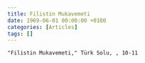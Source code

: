 ```yaml
---
title: Filistin Mukavemeti
date: 1969-06-01 00:00:00 +0100
categories: [Articles]
tags: []
---
```


```"Filistin Mukavemeti," Türk Solu, , 10-11```


